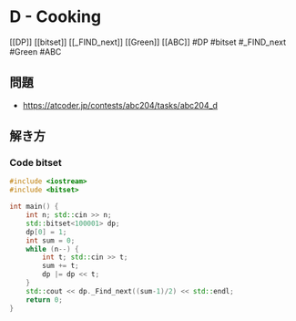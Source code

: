 # D - Cooking
[[DP]] [[bitset]] [[_FIND_next]] [[Green]] [[ABC]]
#DP #bitset #_FIND_next #Green #ABC 

## 問題
- https://atcoder.jp/contests/abc204/tasks/abc204_d

## 解き方
### Code bitset
```c++
#include <iostream>
#include <bitset>

int main() {
    int n; std::cin >> n;
    std::bitset<100001> dp;
    dp[0] = 1;
    int sum = 0;
    while (n--) {
        int t; std::cin >> t;
        sum += t;
        dp |= dp << t;
    }
    std::cout << dp._Find_next((sum-1)/2) << std::endl;
    return 0;
}
```
